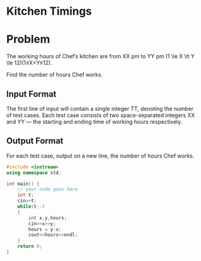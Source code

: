 # Kitchen Timings
# Problem
The working hours of Chef’s kitchen are from XX pm to YY pm (1 \le X \lt Y \le 12)(1≤X<Y≤12).

Find the number of hours Chef works.

## Input Format
The first line of input will contain a single integer TT, denoting the number of test cases.
Each test case consists of two space-separated integers XX and YY — the starting and ending time of working hours respectively.
## Output Format
For each test case, output on a new line, the number of hours Chef works.
```cpp
#include <iostream>
using namespace std;

int main() {
	// your code goes here
	int t;
	cin>>t;
	while(t--)
	{
	    int x,y,hours;
	    cin>>x>>y;
	    hours = y-x;
	    cout<<hours<<endl;
	}
	return 0;
}
```